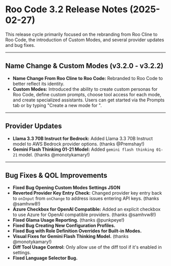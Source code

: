# Roo Code 3.2 Release Notes (2025-02-27)

This release cycle primarily focused on the rebranding from Roo Cline to Roo Code, the introduction of Custom Modes, and several provider updates and bug fixes.

---

## Name Change & Custom Modes (v3.2.0 - v3.2.2)

*   **Name Change From Roo Cline to Roo Code:** Rebranded to Roo Code to better reflect its identity.
*   **Custom Modes:** Introduced the ability to create custom personas for Roo Code, define custom prompts, choose tool access for each mode, and create specialized assistants. Users can get started via the Prompts tab or by typing "Create a new mode for ".

---

## Provider Updates

*   **Llama 3.3 70B Instruct for Bedrock:** Added Llama 3.3 70B Instruct model to AWS Bedrock provider options. (thanks @Premshay!)
*   **Gemini Flash Thinking 01-21 Model:** Added `gemini flash thinking 01-21` model. (thanks @monotykamary!)

---

## Bug Fixes & QOL Improvements

*   **Fixed Bug Opening Custom Modes Settings JSON**
*   **Reverted Provider Key Entry Check:** Changed provider key entry back to `onInput` from `onChange` to address issues entering API keys. (thanks @samhvw8!)
*   **Azure Checkbox for OpenAI Compatible:** Added an explicit checkbox to use Azure for OpenAI compatible providers. (thanks @samhvw8!)
*   **Fixed Glama Usage Reporting.** (thanks @punkpeye!)
*   **Fixed Bug Creating New Configuration Profiles.**
*   **Fixed Bug with Role Definition Overrides for Built-in Modes.**
*   **Visual Fixes for Gemini Flash Thinking Model.** (thanks @monotykamary!)
*   **Diff Tool Usage Control:** Only allow use of the diff tool if it's enabled in settings.
*   **Fixed Language Selector Bug.**